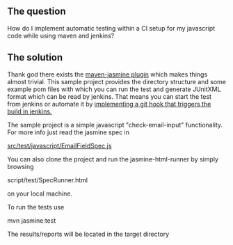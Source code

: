## The question
How do I implement automatic testing within a CI setup for my javascript code while using maven and jenkins?

## The solution
Thank god there exists the [maven-jasmine plugin](http://searls.github.io/jasmine-maven-plugin/) which makes things almost trivial.
This sample project provides the directory structure and some example pom 
files with which you can run the test and generate JUnitXML format which can be read by jenkins. That means you can start the test from jenkins or
automate it by [implementing a git hook that triggers the build in jenkins.](http://kohsuke.org/2011/12/01/polling-must-die-triggering-jenkins-builds-from-a-git-hook)

The sample project is a simple javascript "check-email-input" functionality. For more info just read the jasmine spec in 

[src/test/javascript/EmailFieldSpec.js](https://github.com/strikos/lifospot/blob/master/ci-javascript-jasmine-maven/src/test/javascript/EmailFieldSpec.js)

You can also clone the project and run the jasmine-html-runner by simply browsing 

script/test/SpecRunner.html

on your local machine.

To run the tests use 

mvn jasmine:test  

The results/reports will be located in the target directory
